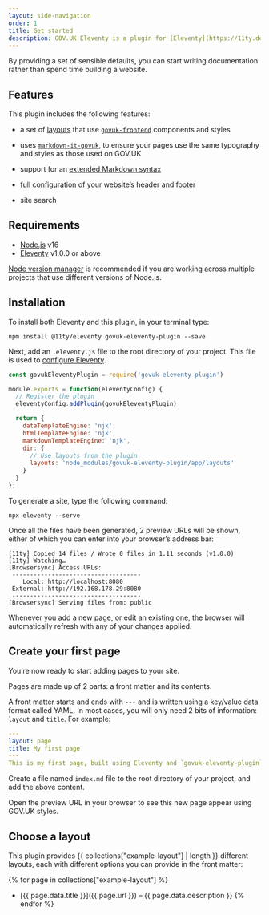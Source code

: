 ```yaml
---
layout: side-navigation
order: 1
title: Get started
description: GOV.UK Eleventy is a plugin for [Eleventy](https://11ty.dev), a static site generator.
---
```


By providing a set of sensible defaults, you can start writing documentation rather than spend time building a website.

## Features

This plugin includes the following features:

* a set of [layouts](/example-layouts) that use [`govuk-frontend`](https://github.com/alphagov/govuk-frontend) components and styles

* uses [`markdown-it-govuk`](https://github.com/x-govuk/markdown-it-govuk), to ensure your pages use the same typography and styles as those used on GOV.UK

* support for an [extended Markdown syntax](/markdown-advanced)

* [full configuration](/options) of your website’s header and footer

* site search

## Requirements

* [Node.js](https://nodejs.org/en/) v16
* [Eleventy](https://www.11ty.dev) v1.0.0 or above

[Node version manager](https://github.com/nvm-sh/nvm) is recommended if you are working across multiple projects that use different versions of Node.js.

## Installation

To install both Eleventy and this plugin, in your terminal type:

```shell
npm install @11ty/eleventy govuk-eleventy-plugin --save
```

Next, add an `.eleventy.js` file to the root directory of your project. This file is used to [configure Eleventy](https://www.11ty.dev/docs/config/).

```js
const govukEleventyPlugin = require('govuk-eleventy-plugin')

module.exports = function(eleventyConfig) {
  // Register the plugin
  eleventyConfig.addPlugin(govukEleventyPlugin)

  return {
    dataTemplateEngine: 'njk',
    htmlTemplateEngine: 'njk',
    markdownTemplateEngine: 'njk',
    dir: {
      // Use layouts from the plugin
      layouts: 'node_modules/govuk-eleventy-plugin/app/layouts'
    }
  }
};
```

To generate a site, type the following command:

```shell
npx eleventy --serve
```

Once all the files have been generated, 2 preview URLs will be shown, either of which you can enter into your browser’s address bar:

```shell
[11ty] Copied 14 files / Wrote 0 files in 1.11 seconds (v1.0.0)
[11ty] Watching…
[Browsersync] Access URLs:
 ------------------------------------
    Local: http://localhost:8080
 External: http://192.168.178.29:8080
 ------------------------------------
[Browsersync] Serving files from: public
```

Whenever you add a new page, or edit an existing one, the browser will automatically refresh with any of your changes applied.

## Create your first page

You’re now ready to start adding pages to your site.

Pages are made up of 2 parts: a front matter and its contents.

A front matter starts and ends with `---` and is written using a key/value data format called YAML. In most cases, you will only need 2 bits of information: `layout` and `title`. For example:

```yaml
---
layout: page
title: My first page
---
This is my first page, built using Eleventy and `govuk-eleventy-plugin`.
```

Create a file named `index.md` file to the root directory of your project, and add the above content.

Open the preview URL in your browser to see this new page appear using GOV.UK styles.

## Choose a layout

This plugin provides {{ collections["example-layout"] | length }} different layouts, each with different options you can provide in the front matter:

{% for page in collections["example-layout"] %}
* [{{ page.data.title }}]({{ page.url }}) – {{ page.data.description }}
{% endfor %}
